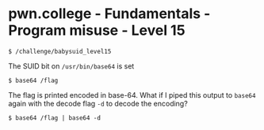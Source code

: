# pwn.college - Fundamentals - Program misuse - Level 15
```
$ /challenge/babysuid_level15
```
The SUID bit on `/usr/bin/base64` is set
```
$ base64 /flag
```
The flag is printed encoded in base-64. What if I piped this output to `base64` again with the decode flag `-d` to decode the encoding?
```
$ base64 /flag | base64 -d
```